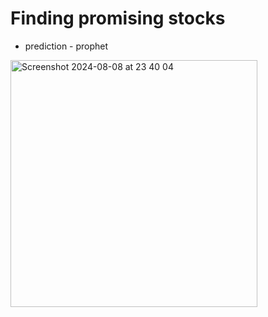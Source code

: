# Finding promising stocks 
- prediction - prophet

<img width="395" alt="Screenshot 2024-08-08 at 23 40 04" src="https://github.com/user-attachments/assets/69133dfa-567b-4643-9492-77a044e102c7">
